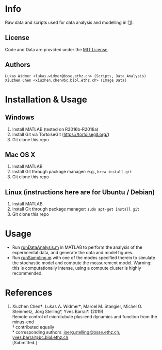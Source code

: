 Info
=====
Raw data and scripts used for data analysis and modelling in [[1]].

License
-------
Code and Data are provided under the [MIT License](LICENSE).

Authors
-------

    Lukas Widmer <lukas.widmer@bsse.ethz.ch> (Scripts, Data Analysis)
    Xiuzhen Chen <xiuzhen.chen@bc.biol.ethz.ch> (Image Data)


Installation & Usage
====================

Windows
-------
1. Install MATLAB (tested on R2016b-R2018a)
2. Install Git via TortoiseGit (https://tortoisegit.org/)
3. Git clone this repo

Mac OS X
--------
1. Install MATLAB
2. Install Git through package manager: e.g., `brew install git`
3. Git clone this repo

Linux (instructions here are for Ubuntu / Debian)
-------------------------------------------------
1. Install MATLAB
2. Install Git through package manager: `sudo apt-get install git`
3. Git clone this repo

Usage
=====
* Run [runDataAnalysis.m](src/runDataAnalysis.m) in MATLAB to perform the analysis of the experimental data, and generate the data and model figures.
* Run [runSampling.m](src/model/runSampling.m) with one of the modes specified therein to simulate the stochastic model and compute the measurement model. Warning: this is computationally intense, using a compute cluster is highly recommended.

References
==========
[1]: http://google.com
1. Xiuzhen Chen†, Lukas A. Widmer†, Marcel M. Stangier, Michel O. Steinmetz, Jörg Stelling*, Yves Barral*. (2019)  
Remote control of microtubule plus-end dynamics and function from the minus-end  
† contributed equally  
\* corresponding authors: <joerg.stelling@bsse.ethz.ch>, <yves.barral@bc.biol.ethz.ch>  
[Submitted.]